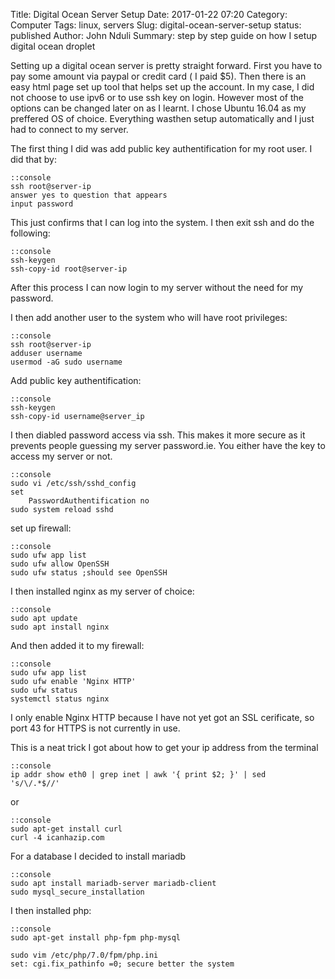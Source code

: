 Title: Digital Ocean Server Setup
Date: 2017-01-22 07:20
Category: Computer
Tags: linux, servers
Slug: digital-ocean-server-setup
status: published
Author: John Nduli
Summary: step by step guide on how I setup digital ocean droplet


Setting up a digital ocean server is pretty straight forward.
First you have to pay some amount via paypal or credit card ( I
paid $5). Then there is an easy html page set up tool that helps set up the
account. In my case, I did not choose to use ipv6 or to use ssh
key on login. However most of the options can be changed later on
as I learnt. I chose Ubuntu 16.04 as my preffered OS of choice.
Everything wasthen setup automatically and I just had to connect
to my server.

The first thing I did was add public key authentification for my
root user. I did that by:

    ::console
    ssh root@server-ip
    answer yes to question that appears
    input password

This just confirms that I can log into the system. I then exit ssh
and do the following:

    ::console
    ssh-keygen
    ssh-copy-id root@server-ip

After this process I can now login to my server without the need
for my password.

I then add another user to the system who will have root
privileges:

    ::console
    ssh root@server-ip
    adduser username
    usermod -aG sudo username

Add public key authentification:
    
    ::console
    ssh-keygen
    ssh-copy-id username@server_ip

I then diabled password access via ssh. This makes it more secure
as it prevents people guessing my server password.ie. You either
have the key to access my server or not.

    ::console
    sudo vi /etc/ssh/sshd_config
    set
        PasswordAuthentification no
    sudo system reload sshd

set up firewall:

    ::console
    sudo ufw app list 
    sudo ufw allow OpenSSH
    sudo ufw status ;should see OpenSSH

I then installed nginx as my server of choice:

    ::console
    sudo apt update
    sudo apt install nginx

And then added it to my firewall:

    ::console
    sudo ufw app list
    sudo ufw enable 'Nginx HTTP'
    sudo ufw status
    systemctl status nginx

I only enable Nginx HTTP because I have not yet got an SSL
cerificate, so port 43 for HTTPS is not currently in use.

This is a neat trick I got about how to get your ip address from
the terminal

    ::console
    ip addr show eth0 | grep inet | awk '{ print $2; }' | sed
    's/\/.*$//'

or

    ::console
    sudo apt-get install curl
    curl -4 icanhazip.com

For a database I decided to install mariadb

    ::console
    sudo apt install mariadb-server mariadb-client
    sudo mysql_secure_installation

I then installed php:

    ::console
    sudo apt-get install php-fpm php-mysql

    sudo vim /etc/php/7.0/fpm/php.ini
    set: cgi.fix_pathinfo =0; secure better the system

